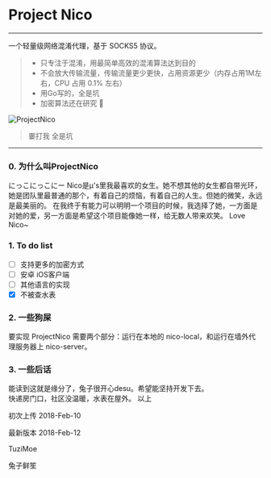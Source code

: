 # Project Nico

------
一个轻量级网络混淆代理，基于 SOCKS5 协议。


> * 只专注于混淆，用最简单高效的混淆算法达到目的
> * 不会放大传输流量，传输流量更少更快，占用资源更少（内存占用1M左右，CPU 占用 0.1% 左右）
> * 用Go写的，全是坑
> * 加密算法还在研究 💊

![ProjectNico](https://i.loli.net/2018/02/12/5a80a49490923.jpg)

> 嫑打我 全是坑

------

### 0. 为什么叫ProjectNico
にっこにっこにー
Nico是μ's里我最喜欢的女生。她不想其他的女生都自带光环，她是团队里最普通的那个，有着自己的烦恼，有着自己的人生。但她的微笑，永远是最美丽的。
在我终于有能力可以明明一个项目的时候，我选择了她，一方面是对她的爱，另一方面是希望这个项目能像她一样，给无数人带来欢笑。
Love Nico~
### 1. To do list
- [ ] 支持更多的加密方式
- [ ] 安卓 iOS客户端
- [ ] 其他语言的实现
- [x] 不被查水表

### 2. 一些狗屎
要实现 ProjectNico 需要两个部分：运行在本地的 nico-local，和运行在墙外代理服务器上 nico-server。

### 3. 一些后话
能读到这就是缘分了，兔子很开心desu。希望能坚持开发下去。  
快递房门口，社区没温暖，水表在屋外。
以上

初次上传 2018-Feb-10

最新版本 2018-Feb-12

TuziMoe

兔子鲜笙

